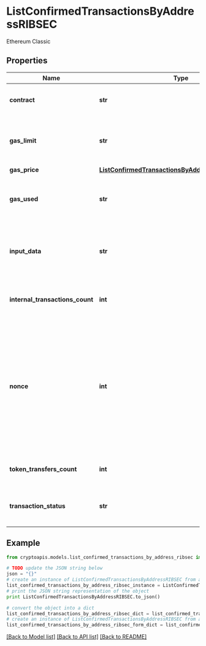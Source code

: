 # ListConfirmedTransactionsByAddressRIBSEC

Ethereum Classic

## Properties
Name | Type | Description | Notes
------------ | ------------- | ------------- | -------------
**contract** | **str** | Represents the specific transaction contract. | [optional] 
**gas_limit** | **str** | Represents the amount of gas used by this specific transaction alone. | 
**gas_price** | [**ListConfirmedTransactionsByAddressRIBSECGasPrice**](ListConfirmedTransactionsByAddressRIBSECGasPrice.md) |  | 
**gas_used** | **str** | Represents the exact unit of gas that was used for the transaction. | 
**input_data** | **str** | Represents additional information that is required for the transaction. | [optional] 
**internal_transactions_count** | **int** | Represents the total internal transactions count. | 
**nonce** | **int** | Represents the sequential running number for an address, starting from 0 for the first transaction. E.g., if the nonce of a transaction is 10, it would be the 11th transaction sent from the sender&#39;s address. | 
**token_transfers_count** | **int** | Represents the total token transfers count. | 
**transaction_status** | **str** | String representation of the transaction status | 

## Example

```python
from cryptoapis.models.list_confirmed_transactions_by_address_ribsec import ListConfirmedTransactionsByAddressRIBSEC

# TODO update the JSON string below
json = "{}"
# create an instance of ListConfirmedTransactionsByAddressRIBSEC from a JSON string
list_confirmed_transactions_by_address_ribsec_instance = ListConfirmedTransactionsByAddressRIBSEC.from_json(json)
# print the JSON string representation of the object
print ListConfirmedTransactionsByAddressRIBSEC.to_json()

# convert the object into a dict
list_confirmed_transactions_by_address_ribsec_dict = list_confirmed_transactions_by_address_ribsec_instance.to_dict()
# create an instance of ListConfirmedTransactionsByAddressRIBSEC from a dict
list_confirmed_transactions_by_address_ribsec_form_dict = list_confirmed_transactions_by_address_ribsec.from_dict(list_confirmed_transactions_by_address_ribsec_dict)
```
[[Back to Model list]](../README.md#documentation-for-models) [[Back to API list]](../README.md#documentation-for-api-endpoints) [[Back to README]](../README.md)


